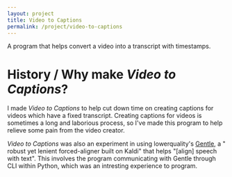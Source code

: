 ```yaml
---
layout: project
title: Video to Captions
permalink: /project/video-to-captions
---
```


A program that helps convert a video into a transcript with timestamps.

# History / Why make *Video to Captions*?

I made *Video to Captions* to help cut down time on creating captions for videos which have a fixed transcript. Creating
captions for videos is sometimes a long and laborious process, so I've made this program to help relieve some pain from
the video creator.

*Video to Captions* was also an experiment in using lowerquality's [Gentle](https://github.com/lowerquality/gentle), a "
robust yet lenient forced-aligner built on Kaldi" that helps "[align] speech with text". This involves the program
communicating with Gentle through CLI within Python, which was an intresting experience to program.
